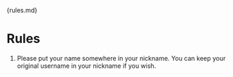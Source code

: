 {rules.md}

# Rules
1. Please put your name somewhere in your nickname. You can keep your original username in your nickname if you wish.